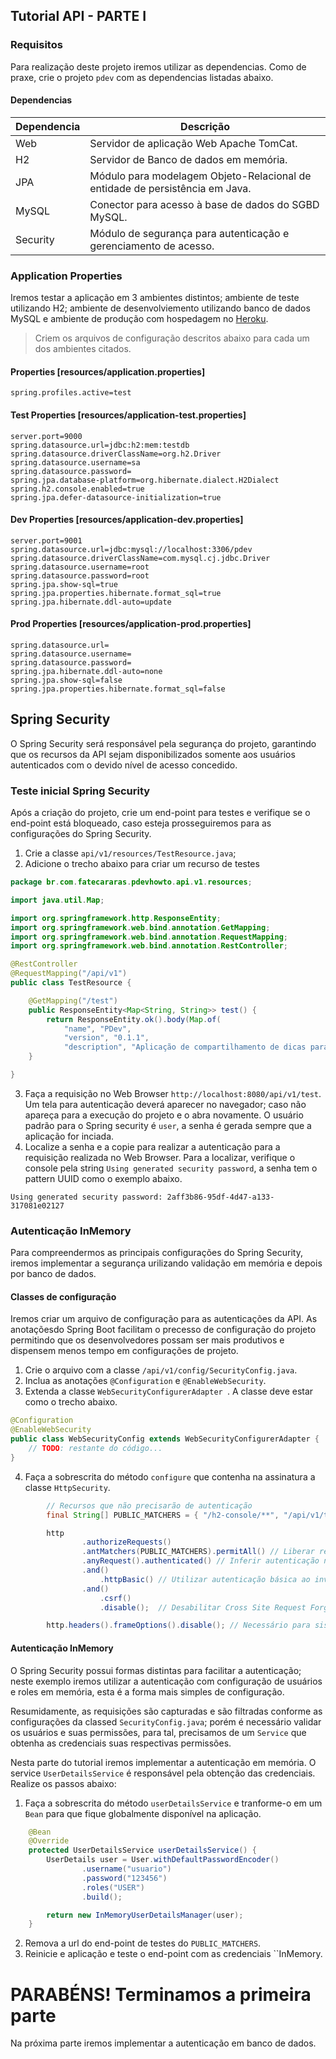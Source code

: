 
## Tutorial API - PARTE I

### Requisitos

Para realização deste projeto iremos utilizar as dependencias. Como de praxe, crie o projeto `pdev` com as dependencias listadas abaixo.

#### Dependencias

 Dependencia | Descrição
 -- | --
 Web | Servidor de aplicação Web Apache TomCat.
 H2 | Servidor de Banco de dados em memória.
 JPA | Módulo para modelagem Objeto-Relacional de entidade de persistência em Java.
 MySQL | Conector para acesso à base de dados do SGBD MySQL.
 Security | Módulo de segurança para autenticação e gerenciamento de acesso.

### Application Properties

Iremos testar a aplicação em 3 ambientes distintos; ambiente de teste utilizando H2; ambiente de desenvolviemento utilizando banco de dados MySQL e ambiente de produção com hospedagem no [Heroku](https://www.heroku.com/).

> Criem os arquivos de configuração descritos abaixo para cada um dos ambientes citados.

#### Properties [resources/application.properties]

```properties
spring.profiles.active=test
```

#### Test Properties [resources/application-test.properties]
 ```properties
server.port=9000
spring.datasource.url=jdbc:h2:mem:testdb
spring.datasource.driverClassName=org.h2.Driver
spring.datasource.username=sa
spring.datasource.password=
spring.jpa.database-platform=org.hibernate.dialect.H2Dialect
spring.h2.console.enabled=true
spring.jpa.defer-datasource-initialization=true
```
#### Dev Properties [resources/application-dev.properties]
```properties
server.port=9001
spring.datasource.url=jdbc:mysql://localhost:3306/pdev
spring.datasource.driverClassName=com.mysql.cj.jdbc.Driver
spring.datasource.username=root
spring.datasource.password=root
spring.jpa.show-sql=true
spring.jpa.properties.hibernate.format_sql=true
spring.jpa.hibernate.ddl-auto=update
```

#### Prod Properties [resources/application-prod.properties]
```properties
spring.datasource.url=
spring.datasource.username=
spring.datasource.password=
spring.jpa.hibernate.ddl-auto=none
spring.jpa.show-sql=false
spring.jpa.properties.hibernate.format_sql=false

```

 ## Spring Security

 O Spring Security será responsável pela segurança do projeto, garantindo que os recursos da API sejam disponibilizados somente aos usuários autenticados com o devido nível de acesso concedido.

 ### Teste inicial Spring Security

 Após a criação do projeto, crie um end-point para testes e verifique se o end-point está bloqueado, caso esteja prosseguiremos para as configurações do Spring Security.

 1. Crie a classe `api/v1/resources/TestResource.java`;
 2. Adicione o trecho abaixo para criar um recurso de testes

```java
package br.com.fatecararas.pdevhowto.api.v1.resources;

import java.util.Map;

import org.springframework.http.ResponseEntity;
import org.springframework.web.bind.annotation.GetMapping;
import org.springframework.web.bind.annotation.RequestMapping;
import org.springframework.web.bind.annotation.RestController;

@RestController
@RequestMapping("/api/v1")
public class TestResource {

    @GetMapping("/test")
    public ResponseEntity<Map<String, String>> test() {
        return ResponseEntity.ok().body(Map.of(
            "name", "PDev", 
            "version", "0.1.1", 
            "description", "Aplicação de compartilhamento de dicas para desenvolvedores da Fatec Araras."));
    }

}
``` 

3. Faça a requisição no Web Browser `http://localhost:8080/api/v1/test`. Um tela para autenticação deverá aparecer no navegador; caso não apareça para a execução do projeto e o abra novamente. O usuário padrão para o Spring security é `user`, a senha é gerada sempre que a aplicação for inciada.
4. Localize a senha e a copie para realizar a autenticação para a requisição realizada no Web Browser. Para a localizar, verifique o console pela string `Using generated security password`, a senha tem o pattern UUID como o exemplo abaixo.

```shell
Using generated security password: 2aff3b86-95df-4d47-a133-317081e02127
```

### Autenticação InMemory

Para compreendermos as principais configurações do Spring Security, iremos implementar a segurança urilizando validação em memória e depois por banco de dados.

#### Classes de configuração

Iremos criar um arquivo de configuração para as autenticações da API. As anotaçõesdo Spring Boot facilitam o precesso de configuração do projeto permitindo que os desenvolvedores possam ser mais produtivos e dispensem menos tempo em configurações de projeto.

1. Crie o arquivo com a classe `/api/v1/config/SecurityConfig.java`.
2. Inclua as anotações `@Configuration` e `@EnableWebSecurity`.
3. Extenda a classe `WebSecurityConfigurerAdapter `. A classe deve estar como o trecho abaixo.

```java
@Configuration
@EnableWebSecurity
public class WebSecurityConfig extends WebSecurityConfigurerAdapter {
    // TODO: restante do código...
}
```

4. Faça a sobrescrita do método `configure` que contenha na assinatura a classe `HttpSecurity`.

```java
        // Recursos que não precisarão de autenticação
        final String[] PUBLIC_MATCHERS = { "/h2-console/**", "/api/v1/test" };

        http
                .authorizeRequests()
                .antMatchers(PUBLIC_MATCHERS).permitAll() // Liberar recursos listados
                .anyRequest().authenticated() // Inferir autenticação nos demais recursos
                .and()
                    .httpBasic() // Utilizar autenticação básica ao invés de página padrão do Spring
                .and()
                    .csrf() 
                    .disable();  // Desabilitar Cross Site Request Forgery             

        http.headers().frameOptions().disable(); // Necessário para sistema de frames utilizados pelo H2
```

#### Autenticação InMemory 

O Spring Security possui formas distintas para facilitar a autenticação; neste exemplo iremos utilizar a autenticação com configuração de usuários e roles em memória, esta é a forma mais simples de configuração.

Resumidamente, as requisições são capturadas e são filtradas conforme as configurações da classed `SecurityConfig.java`; porém é necessário validar os usuários e suas permissões, para tal, precisamos de um `Service` que obtenha as credenciais suas respectivas permissões.

Nesta parte do tutorial iremos implementar a autenticação em memória. O service `UserDetailsService` é responsável pela obtenção das credenciais. Realize os passos abaixo:

1. Faça a sobrescrita do método `userDetailsService` e tranforme-o em um `Bean` para que fique globalmente disponível na aplicação.

```java
    @Bean
    @Override
    protected UserDetailsService userDetailsService() {
        UserDetails user = User.withDefaultPasswordEncoder()
                .username("usuario")
                .password("123456")
                .roles("USER")
                .build();

        return new InMemoryUserDetailsManager(user);
    }
```

2. Remova a url do end-point de testes do `PUBLIC_MATCHERS`.
3. Reinicie e aplicação e teste o end-point com as credenciais ``InMemory.

# PARABÉNS! Terminamos a primeira parte

Na próxima parte iremos implementar a autenticação em banco de dados.